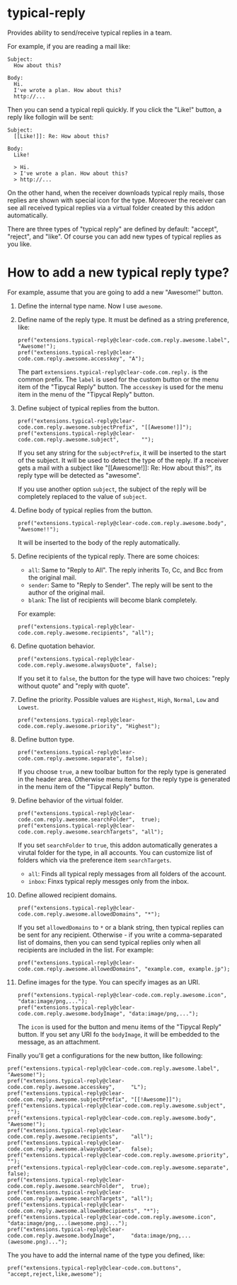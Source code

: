 typical-reply
=============

Provides ability to send/receive typical replies in a team.

For example, if you are reading a mail like:

    Subject:
      How about this?
    
    Body:
      Hi.
      I've wrote a plan. How about this?
      http://...

Then you can send a typical repli quickly.
If you click the "Like!" button, a reply like follogin will be sent:

    Subject:
      [[Like!]]: Re: How about this?
    
    Body:
      Like!
      
      > Hi.
      > I've wrote a plan. How about this?
      > http://...

On the other hand, when the receiver downloads typical reply mails, those replies are shown with special icon for the type.
Moreover the receiver can see all received typical replies via a virtual folder created by this addon automatically.

There are three types of "typical reply" are defined by default: "accept", "reject", and "like".
Of course you can add new types of typical replies as you like.


# How to add a new typical reply type?

For example, assume that you are going to add a new "Awesome!" button.

 1. Define the internal type name. Now I use `awesome`.
 2. Define name of the reply type. It must be defined as a string preference, like:
    
        pref("extensions.typical-reply@clear-code.com.reply.awesome.label",     "Awesome!");
        pref("extensions.typical-reply@clear-code.com.reply.awesome.accesskey", "A");
    
    The part `extensions.typical-reply@clear-code.com.reply.` is the common prefix.
    The `label` is used for the custom button or the menu item of the "Tipycal Reply" button.
    The `accesskey` is used for the menu item in the menu of the "Tipycal Reply" button.
 3. Define subject of typical replies from the button.
    
        pref("extensions.typical-reply@clear-code.com.reply.awesome.subjectPrefix", "[[Awesome!]]");
        pref("extensions.typical-reply@clear-code.com.reply.awesome.subject",       "");
    
    If you set any string for the `subjectPrefix`, it will be inserted to the start of the subject.
    It will be used to detect the type of the reply.
    If a receiver gets a mail with a subject like "[[Awesome!]]: Re: How about this?", its reply type will be detected as "awesome".
    
    If you use another option `subject`, the subject of the reply will be completely replaced to the value of `subject`.
 4. Define body of typical replies from the button.
    
        pref("extensions.typical-reply@clear-code.com.reply.awesome.body", "Awesome!!");
    
    It will be inserted to the body of the reply automatically.
 5. Define recipients of the typical reply.
    There are some choices:
    
    * `all`: Same to "Reply to All". The reply inherits To, Cc, and Bcc from the original mail.
    * `sender`: Same to "Reply to Sender". The reply will be sent to the author of the original mail.
    * `blank`: The list of recipients will become blank completely.
    
    For example:
     
        pref("extensions.typical-reply@clear-code.com.reply.awesome.recipients", "all");
    
 6. Define quotation behavior.
     
        pref("extensions.typical-reply@clear-code.com.reply.awesome.alwaysQuote", false);
    
    If you set it to `false`, the button for the type will have two choices: "reply without quote" and "reply with quote".
 7. Define the priority.
    Possible values are `Highest`, `High`, `Normal`, `Low` and `Lowest`.
     
        pref("extensions.typical-reply@clear-code.com.reply.awesome.priority", "Highest");
    
 8. Define button type.
    
        pref("extensions.typical-reply@clear-code.com.reply.awesome.separate", false);
    
    If you choose `true`, a new toolbar button for the reply type is generated in the header area.
    Otherwise menu items for the reply type is generated in the menu item of the "Tipycal Reply" button.
 9. Define behavior of the virtual folder.
    
        pref("extensions.typical-reply@clear-code.com.reply.awesome.searchFolder",  true);
        pref("extensions.typical-reply@clear-code.com.reply.awesome.searchTargets", "all");
    
    If you set `searchFolder` to `true`, this addon automatically generates a virutal folder for the type, in all accounts.
    You can customize list of folders which via the preference item `searchTargets`.
    
    * `all`: Finds all typical reply messages from all folders of the account.
    * `inbox`: Finxs typical reply messges only from the inbox.
    
 10. Define allowed recipient domains.
     
         pref("extensions.typical-reply@clear-code.com.reply.awesome.allowedDomains", "*");
     
     If you set `allowedDomains` to `*` or a blank string, then typical replies can be sent
     for any recipient.
     Otherwise - if you write a comma-separated list of domains, then you can send typical replies
     only when all recipients are included in the list. For example:
     
         pref("extensions.typical-reply@clear-code.com.reply.awesome.allowedDomains", "example.com, example.jp");
     
 11. Define images for the type.
     You can specify images as an URI.
     
         pref("extensions.typical-reply@clear-code.com.reply.awesome.icon",      "data:image/png,...");
         pref("extensions.typical-reply@clear-code.com.reply.awesome.bodyImage", "data:image/png,...");
     
     The `icon` is used for the button and menu items of the "Tipycal Reply" button.
     If you set any URI fo the `bodyImage`, it will be embedded to the message, as an attachment.

Finally you'll get a configurations for the new button, like following:

~~~
pref("extensions.typical-reply@clear-code.com.reply.awesome.label",         "Awesome!");
pref("extensions.typical-reply@clear-code.com.reply.awesome.accesskey",     "L");
pref("extensions.typical-reply@clear-code.com.reply.awesome.subjectPrefix", "[[!Awesome]]");
pref("extensions.typical-reply@clear-code.com.reply.awesome.subject",       "");
pref("extensions.typical-reply@clear-code.com.reply.awesome.body",          "Awesome!");
pref("extensions.typical-reply@clear-code.com.reply.awesome.recipients",    "all");
pref("extensions.typical-reply@clear-code.com.reply.awesome.alwaysQuote",   false);
pref("extensions.typical-reply@clear-code.com.reply.awesome.priority",      "");
pref("extensions.typical-reply@clear-code.com.reply.awesome.separate",      false);
pref("extensions.typical-reply@clear-code.com.reply.awesome.searchFolder",  true);
pref("extensions.typical-reply@clear-code.com.reply.awesome.searchTargets", "all");
pref("extensions.typical-reply@clear-code.com.reply.awesome.allowedRecipients", "*");
pref("extensions.typical-reply@clear-code.com.reply.awesome.icon",          "data:image/png,...(awesome.png)...");
pref("extensions.typical-reply@clear-code.com.reply.awesome.bodyImage",     "data:image/png,...(awesome.png)...");
~~~

The you have to add the internal name of the type you defined, like:

~~~
pref("extensions.typical-reply@clear-code.com.buttons", "accept,reject,like,awesome");
~~~

